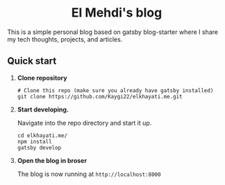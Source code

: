 <h1 align="center">
  El Mehdi's blog
</h1>

This is a simple personal blog based on gatsby blog-starter where I share my tech thoughts, projects, and articles.



## Quick start

1.  **Clone repository**

    ```shell
    # Clone this repo (make sure you already have gatsby installed)
    git clone https://github.com/Kaygi22/elkhayati.me.git
    ```

1.  **Start developing.**

    Navigate into the repo directory and start it up.

    ```shell
    cd elkhayati.me/
    npm install
    gatsby develop
    ```

1.  **Open the blog in broser**

    The blog is now running at `http://localhost:8000`

    
